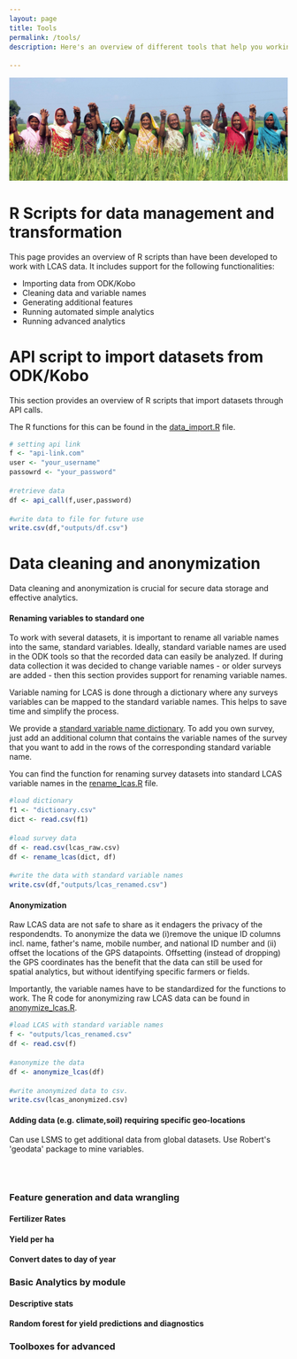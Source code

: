 ```yaml
---
layout: page
title: Tools
permalink: /tools/
description: Here's an overview of different tools that help you working with LCAS datasets. Tools are written in R. Templates and deployment are generally done with Kobo toolbox.

---
```


![](photo.jpg)


# R Scripts for data management and transformation

This page provides an overview of R scripts than have been developed to work with LCAS data.
It includes support for the following functionalities:

- Importing data from ODK/Kobo
- Cleaning data and variable names
- Generating additional features
- Running automated simple analytics
- Running advanced analytics



# API script to import datasets from ODK/Kobo

This section provides an overview of R scripts that import datasets through API calls.

The R functions for this can be found in the [data_import.R](code/data_import.R) file. 


```R
# setting api link 
f <- "api-link.com"
user <- "your_username"
passowrd <- "your_password"

#retrieve data
df <- api_call(f,user,password)

#write data to file for future use
write.csv(df,"outputs/df.csv")
```


# Data cleaning and anonymization

Data cleaning and anonymization is crucial for secure data storage and effective analytics.


#### Renaming variables to standard one

To work with several datasets, it is important to rename all variable names into the same, standard variables. Ideally, standard variable names are used in the ODK tools so that the recorded data can easily be analyzed. If during data collection it was decided to change variable names - or older surveys are added - then this section provides support for renaming variable names.

Variable naming for LCAS is done through a dictionary where any surveys variables can be mapped to the standard variable names. This helps to save time and simplify the process.

We provide a [standard variable name dictionary](dict.csv). To add you own survey, just add an additional column that contains the variable names of the survey that you want to add in the rows of the corresponding standard variable name.

You can find the function for renaming survey datasets into standard LCAS variable names in the [rename_lcas.R](code/rename_lcas.R) file. 


```R
#load dictionary
f1 <- "dictionary.csv"
dict <- read.csv(f1)

#load survey data
df <- read.csv(lcas_raw.csv)
df <- rename_lcas(dict, df)

#write the data with standard variable names
write.csv(df,"outputs/lcas_renamed.csv")
```


#### Anonymization
Raw LCAS data are not safe to share as it endagers the privacy of the respondendts. To anonymize the data we (i)remove the unique ID columns incl. name, father's name, mobile number, and national ID number and (ii) offset the locations of the GPS datapoints. Offsetting (instead of dropping) the GPS coordinates has the benefit that the data can still be used for spatial analytics, but without identifying specific farmers or fields.

Importantly, the variable names have to be standardized for the functions to work. The R code for anonymizing raw LCAS data can be found in [anonymize_lcas.R](code/anonomyze_lcas.R).

```R
#load LCAS with standard variable names
f <- "outputs/lcas_renamed.csv"
df <- read.csv(f)

#anonymize the data
df <- anonymize_lcas(df)

#write anonymized data to csv.
write.csv(lcas_anonymized.csv)
```

#### Adding data (e.g. climate,soil) requiring specific geo-locations

Can use LSMS to get additional data from global datasets.
Use Robert's 'geodata' package to mine variables.

```



```



### Feature generation and data wrangling

#### Fertilizer Rates

#### Yield per ha

#### Convert dates to day of year



### Basic Analytics by module


#### Descriptive stats

#### Random forest for yield predictions and diagnostics



### Toolboxes for advanced



